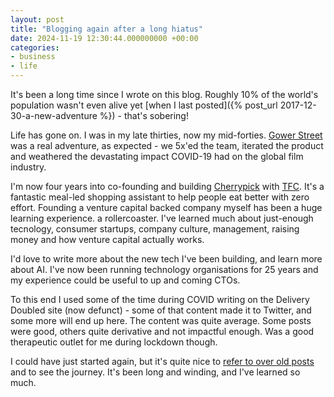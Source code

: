 ```yaml
---
layout: post
title: "Blogging again after a long hiatus"
date: 2024-11-19 12:30:44.000000000 +00:00
categories:
- business
- life
---
```


It's been a long time since I wrote on this blog. Roughly
10% of the world's population wasn't even alive yet [when I last posted]({%
post_url 2017-12-30-a-new-adventure %}) - that's sobering!

<!--more-->

Life has gone on. I was in my late thirties, now my mid-forties. [Gower
Street](https://gower.st) was a real adventure, as expected - we 5x'ed the
team, iterated the product and weathered the devastating impact COVID-19 had on
the global film industry.

I'm now four years into co-founding and building
[Cherrypick](https://cherrypick.co) with
[TFC](https://www.linkedin.com/in/tomfostercarter/). It's a fantastic meal-led
shopping assistant to help people eat better with zero effort. Founding a
venture capital backed company myself has been a huge learning experience.  a
rollercoaster. I've learned much about just-enough tecnology, consumer
startups, company culture, management, raising money and how venture capital
actually works.

I'd love to write more about the new tech I've been building, and learn more
about AI. I've now been running technology organisations for 25 years and my
experience could be useful to up and coming CTOs.

To this end I used some of the time during COVID writing on the Delivery
Doubled site (now defunct) - some of that content made it to Twitter, and some
more will end up here. The content was quite average. Some posts were good,
others quite derivative and not impactful enough. Was a good therapeutic outlet
for me during lockdown though.

I could have just started again, but it's quite nice to [refer to over old
posts](/all) and to see the journey. It's been long and winding, and I've learned
so much.
